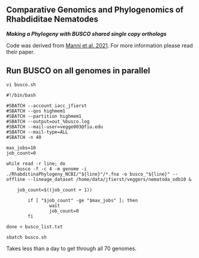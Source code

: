 ## Comparative Genomics and Phylogenomics of Rhabdiditae Nematodes ###

***Making a Phylogeny with BUSCO shared single copy orthologs***

Code was derived from [Manni et al. 2021](https://currentprotocols.onlinelibrary.wiley.com/doi/10.1002/cpz1.323). For more information please read their paper.

## Run BUSCO on all genomes in parallel

```
vi busco.sh
```

```
#!/bin/bash

#SBATCH --account iacc_jfierst
#SBATCH --qos highmem1
#SBATCH --partition highmem1
#SBATCH --output=out_%busco.log
#SBATCH --mail-user=vegge003@fiu.edu
#SBATCH --mail-type=ALL
#SBATCH -n 40

max_jobs=10
job_count=0

while read -r line; do
    busco -f -c 4 -m genome -i ./RhabditinaPhylogeny_NCBI/"${line}"/*.fna -o busco_"${line}" --offline --lineage_dataset /home/data/jfierst/veggers/nematoda_odb10 &

    job_count=$((job_count + 1))

        if [ "$job_count" -ge "$max_jobs" ]; then
                wait
                job_count=0
        fi

done < busco_list.txt
```
```
sbatch busco.sh
```
Takes less than a day to get through all 70 genomes. 
